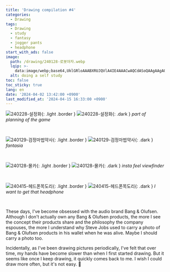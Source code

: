 ```yaml
---
title: 'Drawing compilation #4'
categories:
  - Drawing
tags:
  - Drawing
  - study
  - fantasy
  - jogger pants
  - headphone
start_with_ads: false
image:
  path: /drawing/240128-로봇야자.webp
  lqip: >-
    data:image/webp;base64,UklGRloAAABXRUJQVlA4IE4AAACwAQCdASoQAAgAAgA0JQBOgB36ciQAAP73Zxg8nMfva2Os143DTtvMAxoT1TRUfxmUiXdGG2V8tdhdRzeD1G4Kyg7P6bSZH60qEDAgAAA=
  alt: doing a self study
toc: false
toc_sticky: true
lang: en
date: '2024-04-02 13:42:00 +0900'
last_modified_at: '2024-04-15 16:33:00 +0900'
---
```


![240228-설정화](/drawing/240228-설정화.webp){: .light .border }
![240228-설정화](/drawing/240228-설정화.webp){: .dark }
_part of planning of the game_

<br>

![240129-검정마법약사](/drawing/240129-검정마법약사.webp){: .light .border }
![240129-검정마법약사](/drawing/240129-검정마법약사.webp){: .dark }
_fantasia_

<br>

![240128-몰카](/drawing/240128-카메라.webp){: .light .border }
![240128-몰카](/drawing/240128-카메라.webp){: .dark }
_insta feel viewfinder_

<br>

![240415-헤드폰목도리](/drawing/240415-헤드폰목도리.webp){: .light .border }
![240415-헤드폰목도리](/drawing/240415-헤드폰목도리.webp){: .dark }
_I want to get that headphone_

<br>

These days, I've become obsessed with the audio brand Bang & Olufsen. Although I don't actually own any Bang & Olufsen products, the more I see the concept their products share and the philosophy the company espouses, the more I understand why Steve Jobs used to carry a photo of Bang & Olufsen products in his wallet when he was alive. Maybe I should carry a photo too.

Incidentally, as I've been drawing pictures periodically, I've felt that over time, my hands have become slower than when I first started drawing. But it seems like once I keep drawing, it quickly comes back to me. I wish I could draw more often, but it's not easy. 🥲
